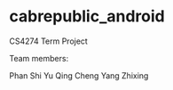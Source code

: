 cabrepublic_android
===================

CS4274 Term Project

Team members:

Phan Shi Yu
Qing Cheng
Yang Zhixing
